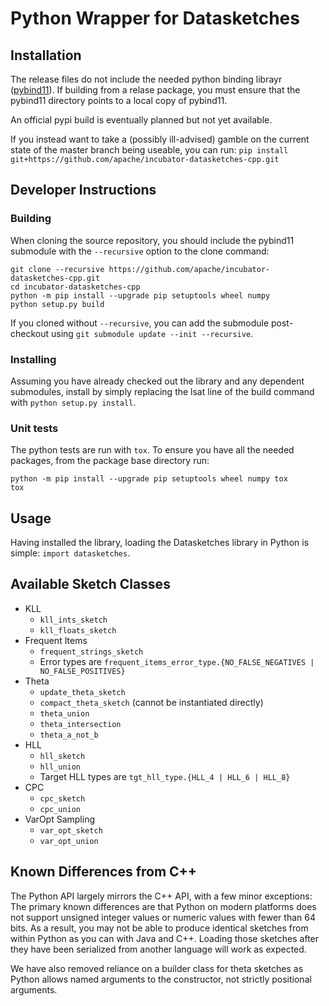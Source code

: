 # Python Wrapper for Datasketches

## Installation

The release files do not include the needed python binding librayr ([pybind11](https://github.com/pybind/pybind11)). If building
from a relase package, you must ensure that the pybind11 directory points to a local copy of pybind11.

An official pypi build is eventually planned but not yet available.

If you instead want to take a (possibly ill-advised) gamble on the current state of the master branch being useable, you can run:
```pip install git+https://github.com/apache/incubator-datasketches-cpp.git```

## Developer Instructions

### Building

When cloning the source repository, you should include the pybind11 submodule with the `--recursive` option to the clone command:
```
git clone --recursive https://github.com/apache/incubator-datasketches-cpp.git
cd incubator-datasketches-cpp
python -m pip install --upgrade pip setuptools wheel numpy
python setup.py build
```

If you cloned without `--recursive`, you can add the submodule post-checkout using `git submodule update --init --recursive`.

### Installing

Assuming you have already checked out the library and any dependent submodules, install by simply replacing the lsat
line of the build command with `python setup.py install`.

### Unit tests

The python tests are run with `tox`. To ensure you have all the needed packages, from the package base directory run:
```
python -m pip install --upgrade pip setuptools wheel numpy tox
tox
```

## Usage

Having installed the library, loading the Datasketches library in Python is simple: `import datasketches`.

## Available Sketch Classes

- KLL
    - `kll_ints_sketch`
    - `kll_floats_sketch`
- Frequent Items
    - `frequent_strings_sketch`
    - Error types are `frequent_items_error_type.{NO_FALSE_NEGATIVES | NO_FALSE_POSITIVES}`
- Theta
    - `update_theta_sketch`
    - `compact_theta_sketch` (cannot be instantiated directly)
    - `theta_union`
    - `theta_intersection`
    - `theta_a_not_b`
- HLL
    - `hll_sketch`
    - `hll_union`
    - Target HLL types are `tgt_hll_type.{HLL_4 | HLL_6 | HLL_8}`
- CPC
    - `cpc_sketch`
    - `cpc_union`
- VarOpt Sampling
    - `var_opt_sketch`
    - `var_opt_union`

## Known Differences from C++

The Python API largely mirrors the C++ API, with a few minor exceptions: The primary known differences are that Python on modern platforms does not support unsigned integer values or numeric values with fewer than 64 bits. As a result, you may not be able to produce identical sketches from within Python as you can with Java and C++. Loading those sketches after they have been serialized from another language will work as expected.

We have also removed reliance on a builder class for theta sketches as Python allows named arguments to the constructor, not strictly positional arguments.
